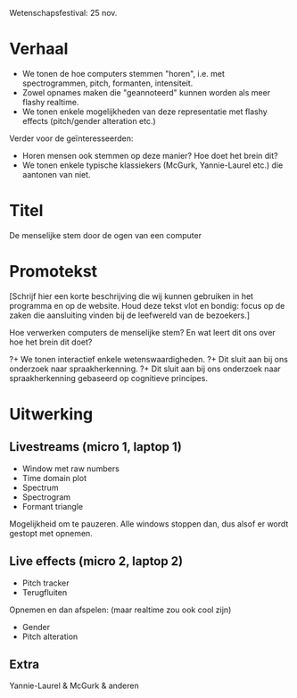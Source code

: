 Wetenschapsfestival: 25 nov.

# Verhaal
- We tonen de hoe computers stemmen "horen", i.e. met spectrogrammen, pitch, formanten, intensiteit.
- Zowel opnames maken die "geannoteerd" kunnen worden als meer flashy realtime.
- We tonen enkele mogelijkheden van deze representatie met flashy effects (pitch/gender alteration etc.)

Verder voor de geïnteresseerden:
- Horen mensen ook stemmen op deze manier? Hoe doet het brein dit?
- We tonen enkele typische klassiekers (McGurk, Yannie-Laurel etc.) die aantonen van niet.

# Titel
De menselijke stem door de ogen van een computer

# Promotekst
[Schrijf hier een korte beschrijving die wij kunnen gebruiken in het programma en op de website. Houd deze tekst vlot en bondig: focus op de zaken die aansluiting vinden bij de leefwereld van de bezoekers.]

Hoe verwerken computers de menselijke stem? En wat leert dit ons over hoe het brein dit doet?

?+ We tonen interactief enkele wetenswaardigheden.
?+ Dit sluit aan bij ons onderzoek naar spraakherkenning.
?+ Dit sluit aan bij ons onderzoek naar spraakherkenning gebaseerd op cognitieve principes.

# Uitwerking

## Livestreams (micro 1, laptop 1)
- Window met raw numbers
- Time domain plot
- Spectrum
- Spectrogram
- Formant triangle

Mogelijkheid om te pauzeren. Alle windows stoppen dan, dus alsof er wordt gestopt met opnemen.

## Live effects (micro 2, laptop 2)
- Pitch tracker
- Terugfluiten

Opnemen en dan afspelen: (maar realtime zou ook cool zijn)
- Gender
- Pitch alteration

## Extra
Yannie-Laurel & McGurk & anderen
